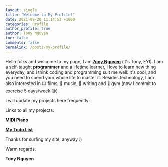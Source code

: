 ```yaml
---
layout: single
title: "Welcome to My Profile!"
date: 2021-09-20 11:14:53 +1000
categories: Profile
author_profile: true
author: Tony Nguyen
toc: false
comments: false
permalink: /posts/my-profile/
---
```


Hello folks and welcome to my page, I am [**7ony Nguyen**](https://7onynguyen.com/) (it's Tony, FYI). I am a self-taught [**programmer**](https://resume.7onynguyen.com/) and a lifetime learner, I love to learn new thing everyday, and I think coding and programming suit me well: it's cool, and you need to spend your whole life to master it. Besides technology, I am also interested in 🎞️ films, 🎵 music, 📓 writing and 💪 gym (now I commit to exercise 5 days/week 😘)

I will update my projects here frequently:

Links to all my projects:

[**MIDI Piano**](https://tonysn.com/portfolio/piano/piano.html)

[**My Todo List**](https://tonysn.com/portfolio/todolist/todolist.html)

Thanks for surfing my site, anyway :)

Warm regards,

**Tony Nguyen**
